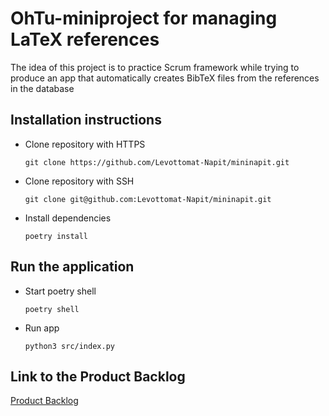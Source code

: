 # OhTu-miniproject for managing LaTeX references

The idea of this project is to practice Scrum framework while trying to produce an app that automatically creates BibTeX files from the references in the database

## Installation instructions

- Clone repository with HTTPS

  ```git clone https://github.com/Levottomat-Napit/mininapit.git```

- Clone repository with SSH

  ```git clone git@github.com:Levottomat-Napit/mininapit.git```

- Install dependencies

  ```poetry install```

## Run the application

- Start poetry shell

  ```poetry shell```

- Run app

  ```python3 src/index.py```

## Link to the Product Backlog

  [Product Backlog](https://helsinkifi-my.sharepoint.com/:x:/g/personal/memikael_ad_helsinki_fi/EbC2vh1Jn6hJgjfvQTdviaEBbscj52A8DW6_oJqrS8zWdw?e=IHdviw)

  
